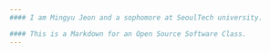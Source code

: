 ```yaml
---
#### I am Mingyu Jeon and a sophomore at SeoulTech university.

#### This is a Markdown for an Open Source Software Class.
---
```

